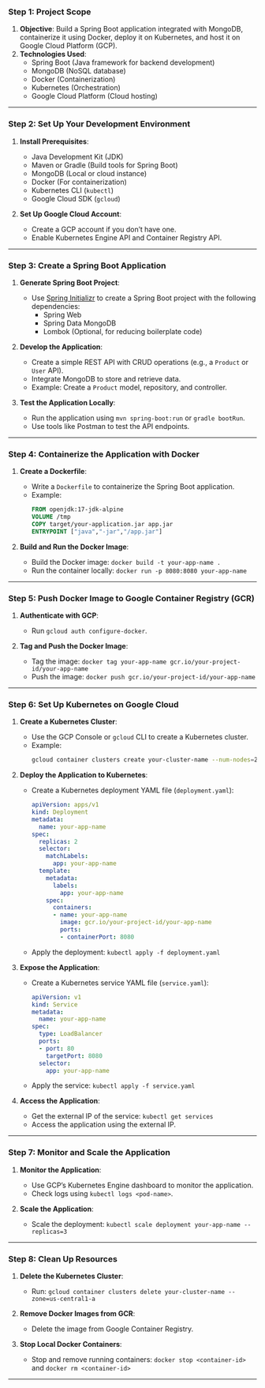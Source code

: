 

### **Step 1: Project Scope**
1. **Objective**: Build a Spring Boot application integrated with MongoDB, containerize it using Docker, deploy it on Kubernetes, and host it on Google Cloud Platform (GCP).
2. **Technologies Used**:
   - Spring Boot (Java framework for backend development)
   - MongoDB (NoSQL database)
   - Docker (Containerization)
   - Kubernetes (Orchestration)
   - Google Cloud Platform (Cloud hosting)

---

### **Step 2: Set Up Your Development Environment**
1. **Install Prerequisites**:
   - Java Development Kit (JDK)
   - Maven or Gradle (Build tools for Spring Boot)
   - MongoDB (Local or cloud instance)
   - Docker (For containerization)
   - Kubernetes CLI (`kubectl`)
   - Google Cloud SDK (`gcloud`)

2. **Set Up Google Cloud Account**:
   - Create a GCP account if you don’t have one.
   - Enable Kubernetes Engine API and Container Registry API.

---

### **Step 3: Create a Spring Boot Application**
1. **Generate Spring Boot Project**:
   - Use [Spring Initializr](https://start.spring.io/) to create a Spring Boot project with the following dependencies:
     - Spring Web
     - Spring Data MongoDB
     - Lombok (Optional, for reducing boilerplate code)

2. **Develop the Application**:
   - Create a simple REST API with CRUD operations (e.g., a `Product` or `User` API).
   - Integrate MongoDB to store and retrieve data.
   - Example: Create a `Product` model, repository, and controller.

3. **Test the Application Locally**:
   - Run the application using `mvn spring-boot:run` or `gradle bootRun`.
   - Use tools like Postman to test the API endpoints.

---

### **Step 4: Containerize the Application with Docker**
1. **Create a Dockerfile**:
   - Write a `Dockerfile` to containerize the Spring Boot application.
   - Example:
     ```dockerfile
     FROM openjdk:17-jdk-alpine
     VOLUME /tmp
     COPY target/your-application.jar app.jar
     ENTRYPOINT ["java","-jar","/app.jar"]
     ```

2. **Build and Run the Docker Image**:
   - Build the Docker image: `docker build -t your-app-name .`
   - Run the container locally: `docker run -p 8080:8080 your-app-name`

---

### **Step 5: Push Docker Image to Google Container Registry (GCR)**
1. **Authenticate with GCP**:
   - Run `gcloud auth configure-docker`.

2. **Tag and Push the Docker Image**:
   - Tag the image: `docker tag your-app-name gcr.io/your-project-id/your-app-name`
   - Push the image: `docker push gcr.io/your-project-id/your-app-name`

---

### **Step 6: Set Up Kubernetes on Google Cloud**
1. **Create a Kubernetes Cluster**:
   - Use the GCP Console or `gcloud` CLI to create a Kubernetes cluster.
   - Example:
     ```bash
     gcloud container clusters create your-cluster-name --num-nodes=2 --zone=us-central1-a
     ```

2. **Deploy the Application to Kubernetes**:
   - Create a Kubernetes deployment YAML file (`deployment.yaml`):
     ```yaml
     apiVersion: apps/v1
     kind: Deployment
     metadata:
       name: your-app-name
     spec:
       replicas: 2
       selector:
         matchLabels:
           app: your-app-name
       template:
         metadata:
           labels:
             app: your-app-name
         spec:
           containers:
           - name: your-app-name
             image: gcr.io/your-project-id/your-app-name
             ports:
             - containerPort: 8080
     ```
   - Apply the deployment: `kubectl apply -f deployment.yaml`

3. **Expose the Application**:
   - Create a Kubernetes service YAML file (`service.yaml`):
     ```yaml
     apiVersion: v1
     kind: Service
     metadata:
       name: your-app-name
     spec:
       type: LoadBalancer
       ports:
       - port: 80
         targetPort: 8080
       selector:
         app: your-app-name
     ```
   - Apply the service: `kubectl apply -f service.yaml`

4. **Access the Application**:
   - Get the external IP of the service: `kubectl get services`
   - Access the application using the external IP.

---

### **Step 7: Monitor and Scale the Application**
1. **Monitor the Application**:
   - Use GCP’s Kubernetes Engine dashboard to monitor the application.
   - Check logs using `kubectl logs <pod-name>`.

2. **Scale the Application**:
   - Scale the deployment: `kubectl scale deployment your-app-name --replicas=3`

---

### **Step 8: Clean Up Resources**
1. **Delete the Kubernetes Cluster**:
   - Run: `gcloud container clusters delete your-cluster-name --zone=us-central1-a`

2. **Remove Docker Images from GCR**:
   - Delete the image from Google Container Registry.

3. **Stop Local Docker Containers**:
   - Stop and remove running containers: `docker stop <container-id>` and `docker rm <container-id>`

---


